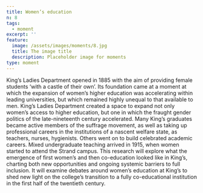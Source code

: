 ```yaml
---
title: Women’s education
n: 8
tags:
  - moment
excerpt: ''
feature:
  image: /assets/images/moments/8.jpg
  title: The image title
  description: Placeholder image for moments
type: moment
---
```


King’s Ladies Department opened in 1885 with the aim of providing female students ‘with a castle of their own’. Its foundation came at a moment at which the expansion of women’s higher education was accelerating within leading universities, but which remained highly unequal to that available to men. King’s Ladies Department created a space to expand not only women’s access to higher education, but one in which the fraught gender politics of the late-nineteenth century accelerated. Many King’s graduates became active members of the suffrage movement, as well as taking up professional careers in the institutions of a nascent welfare state, as teachers, nurses, hygienists. Others went on to build celebrated academic careers. Mixed undergraduate teaching arrived in 1915, when women started to attend the Strand campus. This research will explore what the emergence of first women’s and then co-education looked like in King’s, charting both new opportunities and ongoing systemic barriers to full inclusion. It will examine debates around women’s education at King’s to shed new light on the college’s transition to a fully co-educational institution in the first half of the twentieth century.
